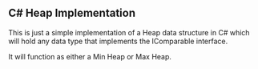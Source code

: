 ## C# Heap Implementation

This is just a simple implementation of a Heap data structure in C# which will hold any data type that implements the IComparable interface.

It will function as either a Min Heap or Max Heap.
